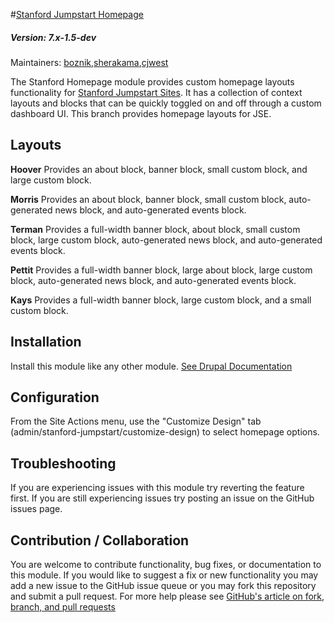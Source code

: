 #[Stanford Jumpstart Homepage](https://github.com/SU-SWS/stanford_jumpstart_home)
##### Version: 7.x-1.5-dev

Maintainers: [boznik](https://github.com/boznik),[sherakama](https://github.com/sherakama),[cjwest](https://github.com/cjwest)

The Stanford Homepage module provides custom homepage layouts functionality for [Stanford Jumpstart Sites](https://github.com/SU-SWS/stanford_sites_jumpstart). It has a collection of context layouts and blocks that can be quickly toggled on and off through a custom dashboard UI.
This branch provides homepage layouts for JSE.

Layouts
---

**Hoover**
Provides an about block, banner block, small custom block, and large custom block.

**Morris**
Provides an about block, banner block, small custom block, auto-generated news block, and auto-generated events block.

**Terman**
Provides a full-width banner block, about block, small custom block, large custom block, auto-generated news block, and auto-generated events block.

**Pettit**
Provides a full-width banner block, large about block, large custom block, auto-generated news block, and auto-generated events block.

**Kays**
 Provides a full-width banner block, large custom block, and a small custom block.
 
 Installation
---

Install this module like any other module. [See Drupal Documentation](https://drupal.org/documentation/install/modules-themes/modules-7)

Configuration
---

From the Site Actions menu, use the "Customize Design" tab (admin/stanford-jumpstart/customize-design) to select homepage options.

Troubleshooting
---

If you are experiencing issues with this module try reverting the feature first. If you are still experiencing issues try posting an issue on the GitHub issues page.

Contribution / Collaboration
---

You are welcome to contribute functionality, bug fixes, or documentation to this module. If you would like to suggest a fix or new functionality you may add a new issue to the GitHub issue queue or you may fork this repository and submit a pull request. For more help please see [GitHub's article on fork, branch, and pull requests](https://help.github.com/articles/using-pull-requests)
